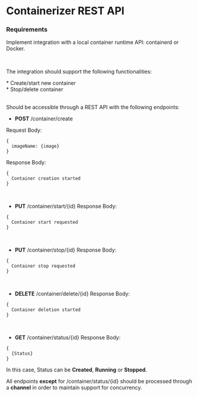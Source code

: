# Containerizer REST API

### Requirements

<p>Implement integration with a local container runtime API: containerd or Docker.</p>
<br>
<p>The integration should support the following functionalities:</p>
* Create/start new container
<br>
* Stop/delete container
<br>
<br>
<p>Should be accessible through a REST API with the following endpoints:</p>

- <strong>POST</strong> /container/create
<p>Request Body:</p>

```
{
  imageName: {image}
}
```

Response Body:

```
{
  Container creation started
}
```

<br>

- <strong>PUT</strong> /container/start/{id}
  Response Body:

```
{
  Container start requested
}
```

<br>

- <strong>PUT</strong> /container/stop/{id}
  Response Body:

```
{
  Container stop requested
}
```

<br>

- <strong>DELETE</strong> /container/delete/{id}
  Response Body:

```
{
  Container deletion started
}
```

<br>

- <strong>GET</strong> /container/status/{id}
  Response Body:

```
{
  {Status}
}
```

In this case, Status can be <strong>Created</strong>, <strong>Running</strong> or <strong>Stopped</strong>.

<p>All endpoints <strong>except</strong> for /container/status/{id} should be processed through a <strong>channel</strong> in order to maintain support for concurrency.</p>
